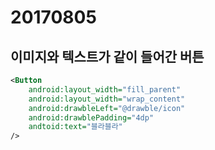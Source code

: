 # 20170805

## 이미지와 텍스트가 같이 들어간 버튼

```xml
<Button
	android:layout_width="fill_parent"
	android:layout_width="wrap_content"
    android:drawbleLeft="@drawble/icon"
    android:drawblePadding="4dp"
    andtoid:text="블라블라"    
/>
```

